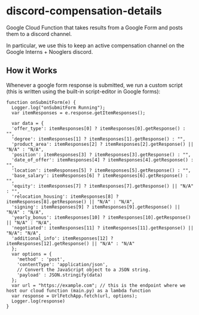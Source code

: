# discord-compensation-details

Google Cloud Function that takes results from a Google Form and posts them to a discord channel.

In particular, we use this to keep an active compensation channel on the Google Interns + Nooglers discord.

## How it Works

Whenever a google form response is submitted, we run a custom script (this is written using the built-in script-editor in Google forms):

```
function onSubmitForm(e) {
  Logger.log("onSubmitForm Running");
  var itemResponses = e.response.getItemResponses();

  var data = {
  'offer_type': itemResponses[0] ? itemResponses[0].getResponse() : "",
  'degree': itemResponses[1] ? itemResponses[1].getResponse() : "",
  'product_area': itemResponses[2] ? itemResponses[2].getResponse() || "N/A" : "N/A",
  'position': itemResponses[3] ? itemResponses[3].getResponse() : "",
  'date_of_offer': itemResponses[4] ? itemResponses[4].getResponse() : "",
  'location': itemResponses[5] ? itemResponses[5].getResponse() : "",
  'base_salary': itemResponses[6] ? itemResponses[6].getResponse() : "",
  'equity': itemResponses[7] ? itemResponses[7].getResponse() || "N/A" : "",
  'relocation_housing': itemResponses[8] ? itemResponses[8].getResponse() || "N/A" : "N/A",
  'signing': itemResponses[9] ? itemResponses[9].getResponse() || "N/A" : "N/A",
  'yearly_bonus': itemResponses[10] ? itemResponses[10].getResponse() || "N/A" : "N/A",
  'negotiated': itemResponses[11] ? itemResponses[11].getResponse() || "N/A": "N/A",
  'additional_info': itemResponses[12] ? itemResponses[12].getResponse() || "N/A" : "N/A"
  };
  var options = {
    'method' : 'post',
    'contentType': 'application/json',
    // Convert the JavaScript object to a JSON string.
    'payload' : JSON.stringify(data)
  };
  var url = "https://example.com"; // this is the endpoint where we host our cloud function (main.py) as a lambda function
  var response = UrlFetchApp.fetch(url, options);
  Logger.log(response)
}

```

